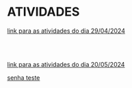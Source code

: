 # ATIVIDADES

[link para as atividades do dia 29/04/2024](2024_04_29/notes.md)

<br>
<br>

[link para as atividades do dia 20/05/2024](2024_05_20/notes.md)

[senha teste](senha_teste/testesenha.md)